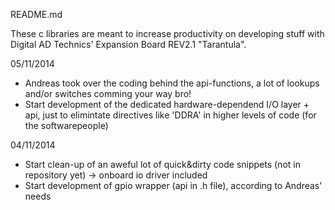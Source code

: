 README.md

These c libraries are meant to increase productivity on developing stuff with
Digital AD Technics' Expansion Board REV2.1 "Tarantula".


05/11/2014
- Andreas took over the coding behind the api-functions, a lot of lookups and/or
switches comming your way bro!
- Start development of the dedicated hardware-dependend I/O layer + api, just to elimintate
directives like 'DDRA' in higher levels of code (for the softwarepeople)

04/11/2014
- Start clean-up of an aweful lot of quick&dirty code snippets (not in repository yet)
 -> onboard io driver included
- Start development of gpio wrapper (api in .h file), according to Andreas' needs
